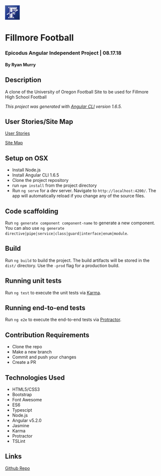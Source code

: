![alt text](./src/assets/img/fillmore-flashes-logo-sm.jpg "Fillmore Flashes Logo")

# Fillmore Football 

### Epicodus Angular Independent Project | 08.17.18
#### By Ryan Murry

## Description
A clone of the University of Oregon Football Site to be used for Fillmore High School Football

*This project was generated with [Angular CLI](https://github.com/angular/angular-cli) version 1.6.5.*

## User Stories/Site Map
[User Stories](https://github.com/ryanjmurry/fillmore-football-website/blob/master/planning/fhsfb-initial-planning.pdf)

[Site Map](https://github.com/ryanjmurry/fillmore-football-website/blob/master/planning/fhsfb-sitemap.pdf)

## Setup on OSX
* Install Node.js
* Install Angular CLI 1.6.5
* Clone the project repository
* run `npm install` from the project directory
* Run `ng serve` for a dev server. Navigate to `http://localhost:4200/`. The app will automatically reload if you change any of the source files.

## Code scaffolding

Run `ng generate component component-name` to generate a new component. You can also use `ng generate directive|pipe|service|class|guard|interface|enum|module`.

## Build

Run `ng build` to build the project. The build artifacts will be stored in the `dist/` directory. Use the `-prod` flag for a production build.

## Running unit tests

Run `ng test` to execute the unit tests via [Karma](https://karma-runner.github.io).

## Running end-to-end tests

Run `ng e2e` to execute the end-to-end tests via [Protractor](http://www.protractortest.org/).

## Contribution Requirements
* Clone the repo
* Make a new branch
* Commit and push your changes
* Create a PR

## Technologies Used
* HTML5/CSS3
* Bootstrap
* Font Awesome
* ES6
* Typescipt
* Node.js
* Angular v5.2.0
* Jasmine
* Karma
* Protractor
* TSLint

## Links
[Github Repo](https://github.com/ryanjmurry/fillmore-football-website)

